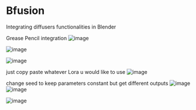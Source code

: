 # Bfusion
Integrating diffusers functionalities in Blender

Grease Pencil integration
![image](https://github.com/Scaryplasmon/Bfusion/assets/90010990/727d9a1d-44eb-4d1f-822e-56469499d2eb)

![image](https://github.com/Scaryplasmon/Bfusion/assets/90010990/da779b97-4b6a-45fe-a24d-3f411aaf4885)

![image](https://github.com/Scaryplasmon/Bfusion/assets/90010990/c2c5cfe1-f00c-4efb-82e8-71c1aed77620)

just copy paste whatever Lora u would like to use
![image](https://github.com/Scaryplasmon/Bfusion/assets/90010990/b9eda08d-3cb0-4507-9d80-e056fea57d2a)

change seed to keep parameters constant but get different outputs
![image](https://github.com/Scaryplasmon/Bfusion/assets/90010990/b2641abf-4a15-49db-a1df-478f138dc756)
![image](https://github.com/Scaryplasmon/Bfusion/assets/90010990/b48c1446-75b1-41ff-872d-45b29bd5c4ff)

![image](https://github.com/Scaryplasmon/Bfusion/assets/90010990/1c0ff763-4a47-4f12-84cd-ffb90834499a)



